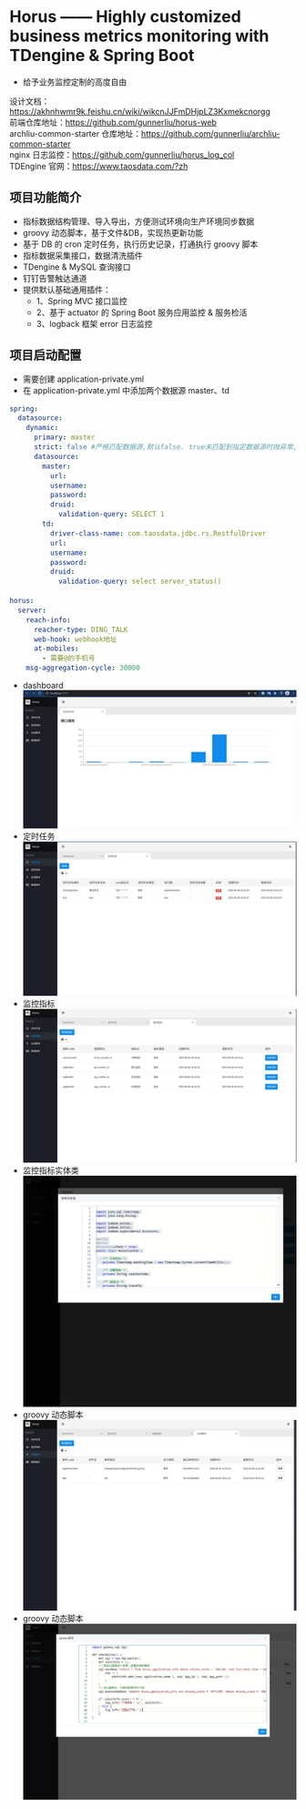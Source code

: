 # Horus —— Highly customized business metrics monitoring with TDengine & Spring Boot

- 给予业务监控定制的高度自由

设计文档：https://akhnhwmr9k.feishu.cn/wiki/wikcnJJFmDHjpLZ3Kxmekcnorgg  
前端仓库地址：https://github.com/gunnerliu/horus-web  
archliu-common-starter 仓库地址：https://github.com/gunnerliu/archliu-common-starter  
nginx 日志监控：https://github.com/gunnerliu/horus_log_col  
TDEngine 官网：https://www.taosdata.com/?zh

## 项目功能简介
- 指标数据结构管理、导入导出，方便测试环境向生产环境同步数据
- groovy 动态脚本，基于文件&DB，实现热更新功能
- 基于 DB 的 cron 定时任务，执行历史记录，打通执行 groovy 脚本
- 指标数据采集接口，数据清洗插件
- TDengine & MySQL 查询接口
- 钉钉告警触达通道
- 提供默认基础通用插件：
  - 1、Spring MVC 接口监控
  - 2、基于 actuator 的 Spring Boot 服务应用监控 & 服务检活
  - 3、logback 框架 error 日志监控

## 项目启动配置

- 需要创建 application-private.yml
- 在 application-private.yml 中添加两个数据源 master、td

```yml
spring:
  datasource:
    dynamic:
      primary: master
      strict: false #严格匹配数据源,默认false. true未匹配到指定数据源时抛异常,false使用默认数据源
      datasource:
        master:
          url:
          username:
          password:
          druid:
            validation-query: SELECT 1
        td:
          driver-class-name: com.taosdata.jdbc.rs.RestfulDriver
          url:
          username:
          password:
          druid:
            validation-query: select server_status()

horus:
  server:
    reach-info:
      reacher-type: DING_TALK
      web-hook: webhook地址
      at-mobiles:
        - 需要@的手机号
    msg-aggregation-cycle: 30000
```

- dashboard
  ![image](horus-server/src/main/resources/images/1.jpg)
- 定时任务
  ![image](horus-server/src/main/resources/images/2.jpg)
- 监控指标
  ![image](horus-server/src/main/resources/images/3.jpg)
- 监控指标实体类
  ![image](horus-server/src/main/resources/images/4.jpg)
- groovy 动态脚本
  ![image](horus-server/src/main/resources/images/5.jpg)
- groovy 动态脚本
  ![image](horus-server/src/main/resources/images/6.jpg)
